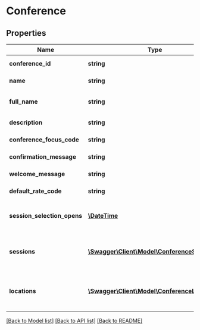 # Conference

## Properties
Name | Type | Description | Notes
------------ | ------------- | ------------- | -------------
**conference_id** | **string** | Conference ID | [optional] 
**name** | **string** | Conference Description | [optional] 
**full_name** | **string** | Conference Long Description | [optional] 
**description** | **string** | Conference Text | [optional] 
**conference_focus_code** | **string** | Conference Focus | [optional] 
**confirmation_message** | **string** | Confirmation Message | [optional] 
**welcome_message** | **string** | Welcome Message | [optional] 
**default_rate_code** | **string** | Default Rate Code | [optional] 
**session_selection_opens** | [**\DateTime**](\DateTime.md) | Date session selection (registration) opens | [optional] 
**sessions** | [**\Swagger\Client\Model\ConferenceSession[]**](ConferenceSession.md) | The list of sessions associated with the conference | [optional] 
**locations** | [**\Swagger\Client\Model\ConferenceLocation[]**](ConferenceLocation.md) | The list of locations associated with the conference | [optional] 

[[Back to Model list]](../README.md#documentation-for-models) [[Back to API list]](../README.md#documentation-for-api-endpoints) [[Back to README]](../README.md)


